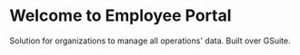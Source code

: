 # Welcome to Employee Portal

Solution for organizations to manage all operations' data. Built over GSuite.
